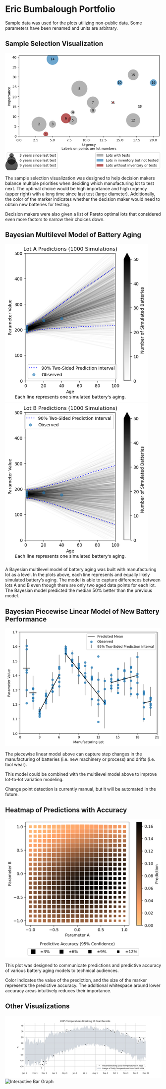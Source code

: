 # Eric Bumbalough Portfolio
Sample data was used for the plots utilizing non-public data. Some parameters have been renamed and units are arbitrary.

## Sample Selection Visualization
![Sample Selection Visualization](/img/SampleSelectionVisualization.png)

The sample selection visualization was designed to help decision makers balance multiple priorities when deciding which manufacturing lot to test next. The optimal choice would be high importance and high urgency (upper right) with a long time since last test (large diameter). Additionally, the color of the marker indicates whether the decision maker would need to obtain new batteries for testing. 

Decision makers were also given a list of Pareto optimal lots that considered even more factors to narrow their choices down.

## Bayesian Multilevel Model of Battery Aging
![Bayesian Multilevel Model of Battery Aging](/img/BayesMLleft.png) ![Bayesian Multilevel Model of Battery Aging](/img/BayesMLright.png)

A Bayesian multilevel model of battery aging was built with manufacturing lot as a level. In the plots above, each line represents and equally likely simulated battery’s aging. The model is able to capture differences between lots A and B even though there are only two aged data points for each lot. The Bayesian model predicted the median 50% better than the previous model.

## Bayesian Piecewise Linear Model of New Battery Performance
![Bayesian Piecewise Linear Model of New Battery Performance](/img/piecewise.png)

The piecewise linear model above can capture step changes in the manufacturing of batteries (i.e. new machinery or process) and drifts (i.e. tool wear).

This model could be combined with the multilevel model above to improve lot-to-lot variation modeling.

Change point detection is currently manual, but it will be automated in the future.

## Heatmap of Predictions with Accuracy
![Heatmap of Predictions with Accuracy](/img/heatmap.png)

This plot was designed to communicate predictions and predictive accuracy of various battery aging models to technical audiences.

Color indicates the value of the prediction, and the size of the marker represents the predictive accuracy. The additional whitespace around lower accuracy areas intuitively reduces their importance.


## Other Visualizations
![Temperature Records](/img/CourseraWeatherGraphAssignment.jpg)
![Interactive Bar Graph](/img/Interactiveplot-barcoloring.png)


